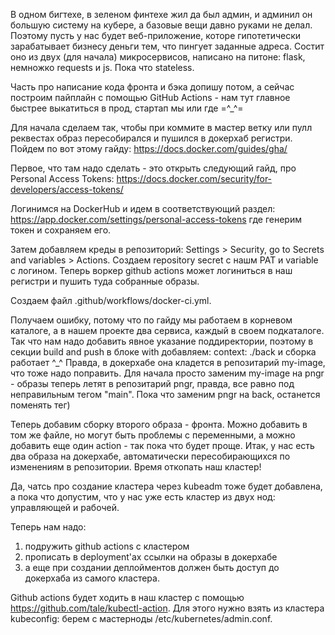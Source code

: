 В одном бигтехе, в зеленом финтехе жил да был админ, и админил он большую систему на кубере, а базовые вещи давно руками не делал. Поэтому пусть у нас будет веб-приложение, которе гипотетически зарабатывает бизнесу деньги тем, что пингует заданные адреса. Состит оно из двух (для начала) микросервисов, написано на питоне: flask, немножко requests и js. Пока что stateless.


Часть про написание кода фронта и бэка допишу потом, а сейчас построим пайплайн с помощью GitHub Actions - нам тут главное быстрее выкатиться в прод, стартап мы или где =^_^=


Для начала сделаем так, чтобы при коммите в мастер ветку или пулл реквестах образ пересобирался и пушился в докерхаб регистри.
Пойдем по вот этому гайду: https://docs.docker.com/guides/gha/


Первое, что там надо сделать - это открыть следующий гайд, про Personal Access Tokens:
https://docs.docker.com/security/for-developers/access-tokens/


Логинимся на DockerHub и идем в соответствующий раздел:
https://app.docker.com/settings/personal-access-tokens
где генерим токен и сохраняем его.


Затем добавляем креды в репозиторий: Settings > Security, go to Secrets and variables > Actions.
Создаем repository secret с нашм PAT и variable c логином. Теперь воркер github actions может логиниться в наш регистри и пушить туда собранные образы.


Создаем файл .github/workflows/docker-ci.yml.

Получаем ошибку, потому что по гайду мы работаем в корневом каталоге, а в нашем проекте два сервиса, каждый в своем подкаталоге.
Так что нам надо добавить явное указание поддиректории, поэтому в секции build and push в блоке with добавляем:
context: ./back и сборка работает ^_^ Правда, в докерхабе она кладется в репозитарий my-image, что тоже надо поправить. 
Для начала просто заменим my-image на pngr - образы теперь летят в репозитарий pngr, правда, все равно под неправильным тегом "main".
Пока что заменим pngr на back, останется поменять тег)


Теперь добавим сборку второго образа - фронта. Можно добавить в том же файле, но могут быть проблемы с переменными, а можно добавить еще один action - так пока что будет проще.
Итак, у нас есть два образа на докерхабе, автоматически пересобирающихся по изменениям в репозитории. Время откопать наш кластер!


Да, чатсь про создание кластера через kubeadm тоже будет добавлена, а пока что допустим, что у нас уже есть кластер из двух нод: управляющей и рабочей.


Теперь нам надо:
1) подружить github actions с кластером
2) прописать в deployment'ах ссылки на образы в докерхабе
3) а еще при создании деплойментов должен быть доступ до докерхаба из самого кластера.

Github actions будет ходить в наш кластер с помощью https://github.com/tale/kubectl-action. Для этого нужно взять из кластера kubeconfig: берем с мастерноды /etc/kubernetes/admin.conf.


